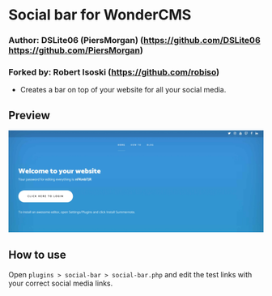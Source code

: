 # Social bar for WonderCMS
### Author: DSLite06 (PiersMorgan) (https://github.com/DSLite06 https://github.com/PiersMorgan)
### Forked by: Robert Isoski (https://github.com/robiso)

- Creates a bar on top of your website for all your social media.

## Preview
![Plugin preview](/preview.jpg)

## How to use
Open `plugins > social-bar > social-bar.php` and edit the test links with your correct social media links.
